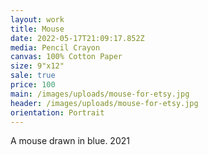 ```yaml
---
layout: work
title: Mouse
date: 2022-05-17T21:09:17.852Z
media: Pencil Crayon
canvas: 100% Cotton Paper
size: 9"x12"
sale: true
price: 100
main: /images/uploads/mouse-for-etsy.jpg
header: /images/uploads/mouse-for-etsy.jpg
orientation: Portrait
---
```

A mouse drawn in blue. 2021